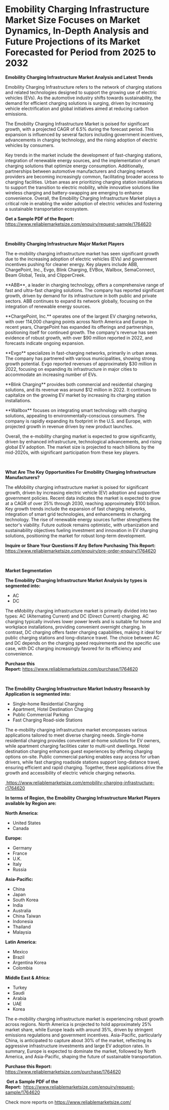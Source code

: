 <p><h1>Emobility Charging Infrastructure Market Size Focuses on Market Dynamics, In-Depth Analysis and Future Projections of its Market Forecasted for Period from 2025 to 2032</h1></p><p><strong>Emobility Charging Infrastructure Market Analysis and Latest Trends</strong></p>
<p><p>Emobility Charging Infrastructure refers to the network of charging stations and related technologies designed to support the growing use of electric vehicles (EVs). As the automotive industry shifts towards sustainability, the demand for efficient charging solutions is surging, driven by increasing vehicle electrification and global initiatives aimed at reducing carbon emissions. </p><p>The Emobility Charging Infrastructure Market is poised for significant growth, with a projected CAGR of 6.5% during the forecast period. This expansion is influenced by several factors including government incentives, advancements in charging technology, and the rising adoption of electric vehicles by consumers. </p><p>Key trends in the market include the development of fast-charging stations, integration of renewable energy sources, and the implementation of smart charging solutions that optimize energy consumption. Additionally, partnerships between automotive manufacturers and charging network providers are becoming increasingly common, facilitating broader access to charging facilities. Urban areas are prioritizing charging station installations to support the transition to electric mobility, while innovative solutions like wireless charging and battery-swapping are emerging to enhance convenience. Overall, the Emobility Charging Infrastructure Market plays a critical role in enabling the wider adoption of electric vehicles and fostering a sustainable transportation ecosystem.</p></p>
<p><strong>Get a Sample PDF of the Report:&nbsp;</strong> <a href="https://www.reliablemarketsize.com/enquiry/request-sample/1764620?utm_campaign=1888&utm_medium=2&utm_source=Github&utm_content=ia&utm_term=14022025&utm_id=emobility-charging-infrastructure">https://www.reliablemarketsize.com/enquiry/request-sample/1764620</a></p>
<p>&nbsp;</p>
<p><strong>Emobility Charging Infrastructure Major Market Players</strong></p>
<p><p>The e-mobility charging infrastructure market has seen significant growth due to the increasing adoption of electric vehicles (EVs) and government incentives pushing for cleaner energy. Key players include ABB, ChargePoint, Inc., Evgo, Blink Charging, EVBox, Wallbox, SemaConnect, Beam Global, Tesla, and ClipperCreek.</p><p>**ABB**, a leader in charging technology, offers a comprehensive range of fast and ultra-fast charging solutions. The company has reported significant growth, driven by demand for its infrastructure in both public and private sectors. ABB continues to expand its network globally, focusing on the integration of renewable energy sources.</p><p>**ChargePoint, Inc.** operates one of the largest EV charging networks, with over 114,000 charging points across North America and Europe. In recent years, ChargePoint has expanded its offerings and partnerships, positioning itself for continued growth. The company's revenue has seen evidence of robust growth, with over $90 million reported in 2022, and forecasts indicate ongoing expansion.</p><p>**Evgo** specializes in fast-charging networks, primarily in urban areas. The company has partnered with various municipalities, showing strong growth potential. Evgo reported revenues of approximately $30 million in 2022, focusing on expanding its infrastructure in major cities to accommodate an increasing number of EVs.</p><p>**Blink Charging** provides both commercial and residential charging solutions, and its revenue was around $12 million in 2022. It continues to capitalize on the growing EV market by increasing its charging station installations.</p><p>**Wallbox** focuses on integrating smart technology with charging solutions, appealing to environmentally-conscious consumers. The company is rapidly expanding its footprint in the U.S. and Europe, with projected growth in revenue driven by new product launches.</p><p>Overall, the e-mobility charging market is expected to grow significantly, driven by enhanced infrastructure, technological advancements, and rising global EV adoption. The market size is projected to reach billions by the mid-2020s, with significant participation from these key players.</p></p>
<p>&nbsp;</p>
<p><strong>What Are The Key Opportunities For Emobility Charging Infrastructure Manufacturers?</strong></p>
<p><p>The eMobility charging infrastructure market is poised for significant growth, driven by increasing electric vehicle (EV) adoption and supportive government policies. Recent data indicates the market is expected to grow at a CAGR of over 25% through 2030, reaching approximately $100 billion. Key growth trends include the expansion of fast charging networks, integration of smart grid technologies, and enhancements in charging technology. The rise of renewable energy sources further strengthens the sector's viability. Future outlook remains optimistic, with urbanization and sustainability objectives fueling investment and innovation in EV charging solutions, positioning the market for robust long-term development.</p></p>
<p><strong>Inquire or Share Your Questions If Any Before Purchasing This Report:</strong> <a href="https://www.reliablemarketsize.com/enquiry/pre-order-enquiry/1764620?utm_campaign=1888&utm_medium=2&utm_source=Github&utm_content=ia&utm_term=14022025&utm_id=emobility-charging-infrastructure">https://www.reliablemarketsize.com/enquiry/pre-order-enquiry/1764620</a></p>
<p>&nbsp;</p>
<p><strong>Market Segmentation</strong></p>
<p><strong>The Emobility Charging Infrastructure Market Analysis by types is segmented into:</strong></p>
<p><ul><li>AC</li><li>DC</li></ul></p>
<p><p>The eMobility charging infrastructure market is primarily divided into two types: AC (Alternating Current) and DC (Direct Current) charging. AC charging typically involves lower power levels and is suitable for home and workplace installations, providing convenient overnight charging. In contrast, DC charging offers faster charging capabilities, making it ideal for public charging stations and long-distance travel. The choice between AC and DC depends on the charging speed requirements and the specific use case, with DC charging increasingly favored for its efficiency and convenience.</p></p>
<p><strong>Purchase this Report:&nbsp;</strong><a href="https://www.reliablemarketsize.com/purchase/1764620?utm_campaign=1888&utm_medium=2&utm_source=Github&utm_content=ia&utm_term=14022025&utm_id=emobility-charging-infrastructure">https://www.reliablemarketsize.com/purchase/1764620</a></p>
<p>&nbsp;</p>
<p><strong>The Emobility Charging Infrastructure Market Industry Research by Application is segmented into:</strong></p>
<p><ul><li>Single-home Residential Charging</li><li>Apartment, Hotel Destination Charging</li><li>Public Commercial Parking</li><li>Fast Charging Road-side Stations</li></ul></p>
<p><p>The e-mobility charging infrastructure market encompasses various applications tailored to meet diverse charging needs. Single-home residential charging provides convenient at-home solutions for EV owners, while apartment charging facilities cater to multi-unit dwellings. Hotel destination charging enhances guest experiences by offering charging options on-site. Public commercial parking enables easy access for urban drivers, while fast charging roadside stations support long-distance travel, ensuring efficient and rapid charging. Together, these applications drive the growth and accessibility of electric vehicle charging networks.</p></p>
<p><a href="https://www.reliablemarketsize.com/emobility-charging-infrastructure-r1764620?utm_campaign=1888&utm_medium=2&utm_source=Github&utm_content=ia&utm_term=14022025&utm_id=emobility-charging-infrastructure">&nbsp;https://www.reliablemarketsize.com/emobility-charging-infrastructure-r1764620</a></p>
<p><strong>In terms of Region, the Emobility Charging Infrastructure Market Players available by Region are:</strong></p>
<p>
    <p> <strong> North America: </strong>
        <ul>
            <li>United States</li>
            <li>Canada</li>
        </ul>
        </p> 
    <p> <strong> Europe: </strong>
        <ul>
            <li>Germany</li>
            <li>France</li>
            <li>U.K.</li>
            <li>Italy</li>
            <li>Russia</li>
        </ul>
        </p> 
    <p> <strong> Asia-Pacific: </strong>
        <ul>
            <li>China</li>
            <li>Japan</li>
            <li>South Korea</li>
            <li>India</li>
            <li>Australia</li>
            <li>China Taiwan</li>
            <li>Indonesia</li>
            <li>Thailand</li>
            <li>Malaysia</li>
        </ul>
        </p> 
    <p> <strong> Latin America: </strong>
        <ul>
            <li>Mexico</li>
            <li>Brazil</li>
            <li>Argentina Korea</li>
            <li>Colombia</li>
        </ul>
        </p> 
    <p> <strong> Middle East & Africa: </strong>
        <ul>
            <li>Turkey</li>
            <li>Saudi</li>
            <li>Arabia</li>
            <li>UAE</li>
            <li>Korea</li>
        </ul>
    </p>
    </p>
<p><p>The e-mobility charging infrastructure market is experiencing robust growth across regions. North America is projected to hold approximately 25% market share, while Europe leads with around 35%, driven by stringent emissions regulations and government incentives. Asia-Pacific, particularly China, is anticipated to capture about 30% of the market, reflecting its aggressive infrastructure investments and large EV adoption rates. In summary, Europe is expected to dominate the market, followed by North America, and Asia-Pacific, shaping the future of sustainable transportation.</p></p>
<p><strong>Purchase this Report: </strong><a href="https://www.reliablemarketsize.com/purchase/1764620?utm_campaign=1888&utm_medium=2&utm_source=Github&utm_content=ia&utm_term=14022025&utm_id=emobility-charging-infrastructure">https://www.reliablemarketsize.com/purchase/1764620</a></p>
<p>&nbsp;<strong>Get a Sample PDF of the Report:&nbsp;&nbsp;</strong><a href="https://www.reliablemarketsize.com/enquiry/request-sample/1764620?utm_campaign=1888&utm_medium=2&utm_source=Github&utm_content=ia&utm_term=14022025&utm_id=emobility-charging-infrastructure">https://www.reliablemarketsize.com/enquiry/request-sample/1764620</a></p>
<p><strong></strong></p>
<p>Check more reports on <a href="https://www.reliablemarketsize.com/?utm_campaign=1888&utm_medium=2&utm_source=Github&utm_content=ia&utm_term=14022025&utm_id=emobility-charging-infrastructure">https://www.reliablemarketsize.com/</a></p>